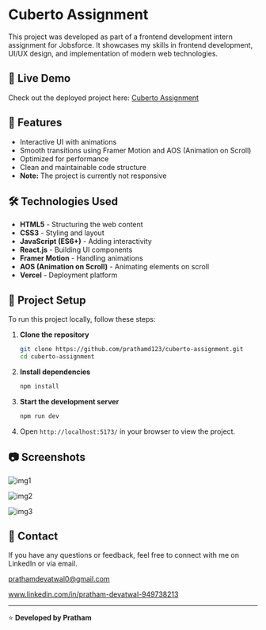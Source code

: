 # Cuberto Assignment

This project was developed as part of a frontend development intern assignment for Jobsforce. It showcases my skills in frontend development, UI/UX design, and implementation of modern web technologies.

## 🚀 Live Demo
Check out the deployed project here: [Cuberto Assignment](https://cuberto-assignment.vercel.app/)

## 📌 Features
- Interactive UI with animations
- Smooth transitions using Framer Motion and AOS (Animation on Scroll)
- Optimized for performance
- Clean and maintainable code structure
- **Note:** The project is currently not responsive

## 🛠️ Technologies Used
- **HTML5** - Structuring the web content
- **CSS3** - Styling and layout
- **JavaScript (ES6+)** - Adding interactivity
- **React.js** - Building UI components
- **Framer Motion** - Handling animations
- **AOS (Animation on Scroll)** - Animating elements on scroll
- **Vercel** - Deployment platform

## 📂 Project Setup
To run this project locally, follow these steps:

1. **Clone the repository**
   ```sh
   git clone https://github.com/prathamd123/cuberto-assignment.git
   cd cuberto-assignment
   ```

2. **Install dependencies**
   ```sh
   npm install
   ```

3. **Start the development server**
   ```sh
   npm run dev
   ```

4. Open `http://localhost:5173/` in your browser to view the project.

## 📷 Screenshots
![img1](https://github.com/user-attachments/assets/98beac6e-8999-4ff0-a0e5-7ffd2d70ec26)

![img2](https://github.com/user-attachments/assets/f805872f-7453-49fd-b4b9-586aef995fc4)

![img3](https://github.com/user-attachments/assets/7b01b1ff-4b20-40d7-b83d-eb85dd5974b7)


## 📩 Contact
If you have any questions or feedback, feel free to connect with me on LinkedIn or via email.

prathamdevatwal0@gmail.com

www.linkedin.com/in/pratham-devatwal-949738213



---
⭐ **Developed by Pratham**

